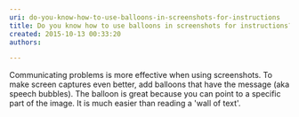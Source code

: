 ```yaml
---
uri: do-you-know-how-to-use-balloons-in-screenshots-for-instructions
title: Do you know how to use balloons in screenshots for instructions?
created: 2015-10-13 00:33:20
authors:

---
```





<span class='intro'> <p>
          Communicating problems is more effective when using screenshots. To make screen captures even 
          better, add balloons that have the message (aka speech bubbles). The balloon is great because 
          you can point to a specific part of the image. It is much easier than reading a 'wall of text'.
          </p>   </span>




